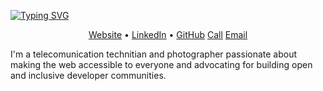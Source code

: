 <!-- Heading -->
[![Typing SVG](https://readme-typing-svg.demolab.com?font=Fira+Code&size=32&pause=60000&color=B3DAF4&center=true&width=1024&lines=Hi+there%2C+I'm+Mykhailo+Zapolskyi)](https://git.io/typing-svg)

<!-- Contacts -->
<p align="center">
  <a href="https://mzapolskyi.tech">Website</a> •
  <a href="https://www.linkedin.com/in/mikhailzapolskyi/">LinkedIn</a> •
  <a href="https://github.com/mikhail-zapolskyi">GitHub</a>
  <a href="tel:403-990-9070">Call</a>
  <a href="mailto:mykhailo.zapolskyi@gmail.com">Email</a>
</p>

<!-- Profile -->
I'm a telecomunication technitian and photographer passionate about making the web accessible to everyone and advocating for building open and inclusive developer communities.
